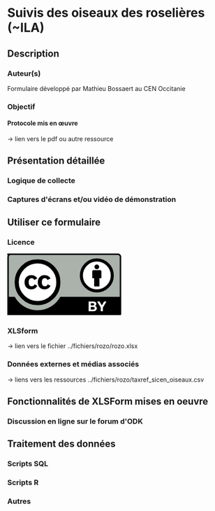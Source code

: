 # Suivis des oiseaux des roselières (\~ILA)

## Description
### Auteur(s)
Formulaire développé par Mathieu Bossaert au CEN Occitanie
### Objectif
#### Protocole mis en œuvre
-> lien vers le pdf ou autre ressource

## Présentation détaillée
### Logique de collecte
### Captures d'écrans et/ou vidéo de démonstration

## Utiliser ce formulaire
### Licence
[![CC-BY](../fichiers/by.png)]((https://creativecommons.org/licenses/by/2.0/fr/))
### XLSform
-> lien vers le fichier
../fichiers/rozo/rozo.xlsx
### Données externes et médias associés
-> liens vers les ressources
../fichiers/rozo/taxref_sicen_oiseaux.csv

## Fonctionnalités de XLSForm mises en oeuvre

### Discussion en ligne sur le forum d'ODK

## Traitement des données
### Scripts SQL
### Scripts R
### Autres
